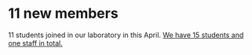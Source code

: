 # 11 new members
11 students joined in our laboratory in this April. <a href="https://lab.ueda.asia/?page_id=36">We have 15 students and one staff in total.</a>
